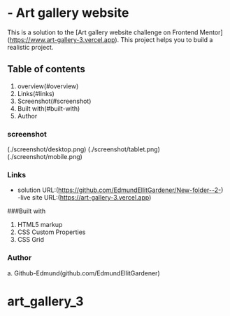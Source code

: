 
#  - Art gallery website

This is a solution to the [Art gallery website challenge on Frontend Mentor]
(https://www.art-gallery-3.vercel.app). This project helps you to build a realistic project.

## Table of contents
1. overview(#overview)
2. Links(#links)
3. Screenshot(#screenshot)
4. Built with(#built-with)
5. Author



### screenshot
 (./screenshot/desktop.png)
(./screenshot/tablet.png)
(./screenshot/mobile.png)

### Links
- solution URL:(https://github.com/EdmundEllitGardener/New-folder--2-)
-live site URL:(https://art-gallery-3.vercel.app)
 

###Built with
1. HTML5 markup
2. CSS Custom Properties
3. CSS Grid


### Author

a. Github-Edmund(github.com/EdmundEllitGardener)




# art_gallery_3